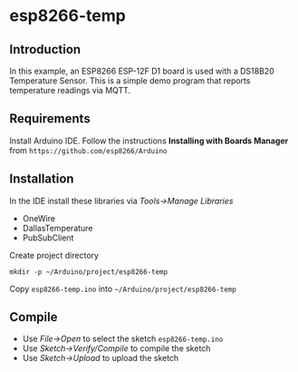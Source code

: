 # esp8266-temp

## Introduction
In this example, an ESP8266 ESP-12F D1 board is used with a DS18B20
Temperature Sensor.  This is a simple demo program that reports
temperature readings via MQTT.

## Requirements
Install Arduino IDE. Follow the instructions **Installing with Boards Manager**
from `https://github.com/esp8266/Arduino`

## Installation
In the IDE install these libraries via *Tools->Manage Libraries*
* OneWire
* DallasTemperature
* PubSubClient

Create project directory
```
mkdir -p ~/Arduino/project/esp8266-temp
```

Copy `esp8266-temp.ino` into `~/Arduino/project/esp8266-temp`

## Compile
* Use *File->Open* to select the sketch `esp8266-temp.ino`
* Use *Sketch->Verify/Compile* to compile the sketch
* Use *Sketch->Upload* to upload the sketch
